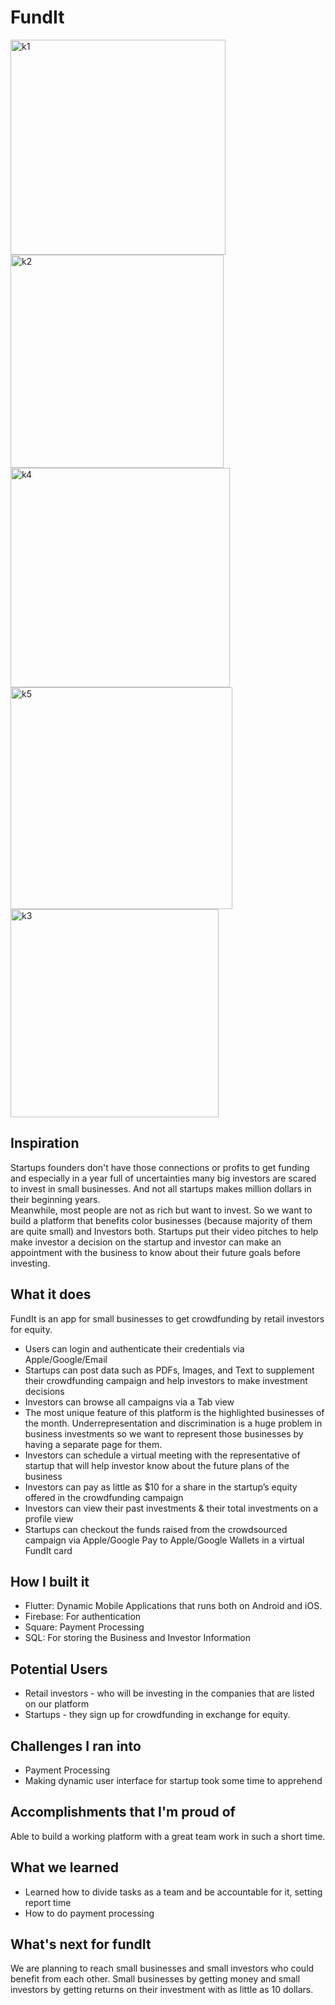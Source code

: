 # FundIt
<p float="left">
<img width="344" alt="k1" src="https://user-images.githubusercontent.com/29782913/98737530-53bb0c80-23cc-11eb-9368-df43709f2b63.png">
<img width="341" alt="k2" src="https://user-images.githubusercontent.com/29782913/98737542-59185700-23cc-11eb-98d0-ea68ad72a309.png">
<img width="351" alt="k4" src="https://user-images.githubusercontent.com/29782913/98737553-5cabde00-23cc-11eb-8db5-656b0bc11a3c.png">
<img width="355" alt="k5" src="https://user-images.githubusercontent.com/29782913/98737556-5d447480-23cc-11eb-88ec-b7793c8f78b3.png">
<img width="333" alt="k3" src="https://user-images.githubusercontent.com/29782913/98737549-5b7ab100-23cc-11eb-82da-53d53f067475.png">
</p>

## Inspiration
Startups founders don't have those connections or profits to get funding and especially in a year full of uncertainties many big investors are scared to invest in small businesses. And not all startups makes million dollars in their beginning years.<br>
Meanwhile, most people are not as rich but want to invest. So we want to build a platform that benefits color businesses (because majority of them are quite small) and Investors both. Startups put their video pitches to help make investor a decision on the startup and investor can make an appointment with the business to know about their future goals before investing. 

## What it does
FundIt is an app for small businesses to get crowdfunding by retail investors for equity.
<ul>
<li>Users can login and authenticate their credentials via Apple/Google/Email</li>
<li>Startups can post data such as PDFs, Images, and Text to supplement their crowdfunding campaign and help investors to make investment decisions</li>
<li>Investors can browse all campaigns via a Tab view</li>
<li>The most unique feature of this platform is the highlighted businesses of the month. Underrepresentation and discrimination is a huge problem in business investments so we want to represent those businesses by having a separate page for them.</li>
<li>Investors can schedule a virtual meeting with the representative of startup that will help investor know about the future plans of the business</li>
<li>Investors can pay as little as $10 for a share in the startup’s equity offered in the crowdfunding campaign</li>
<li>Investors can view their past investments & their total investments on a profile view</li> 
<li>Startups can checkout the funds raised from the crowdsourced campaign via Apple/Google Pay to Apple/Google Wallets in a virtual FundIt card</li>
</ul>


## How I built it
<ul>
<li>Flutter: Dynamic Mobile Applications that runs both on Android and iOS.</li>
<li>Firebase: For authentication</li>
<li>Square: Payment Processing</li>
<li>SQL: For storing the Business and Investor Information</li>
</ul>

## Potential Users 
<ul>
<li>Retail investors - who will be investing in the companies that are listed on our platform</li>
<li>Startups - they sign up for crowdfunding in exchange for equity.</li>
</ul>


## Challenges I ran into
<ul>
<li>Payment Processing</li>
<li>Making dynamic user interface for startup took some time to apprehend</li>
</ul>

## Accomplishments that I'm proud of
Able to build a working platform with a great team work in such a short time.

## What we learned
<ul>
<li>Learned how to divide tasks as a team and be accountable for it, setting report time</li>
<li>How to do payment processing</li>
</ul>

## What's next for fundIt
We are planning to reach small businesses and small investors who could benefit from each other. Small businesses by getting money and small investors by getting returns on their investment with as little as 10 dollars.
